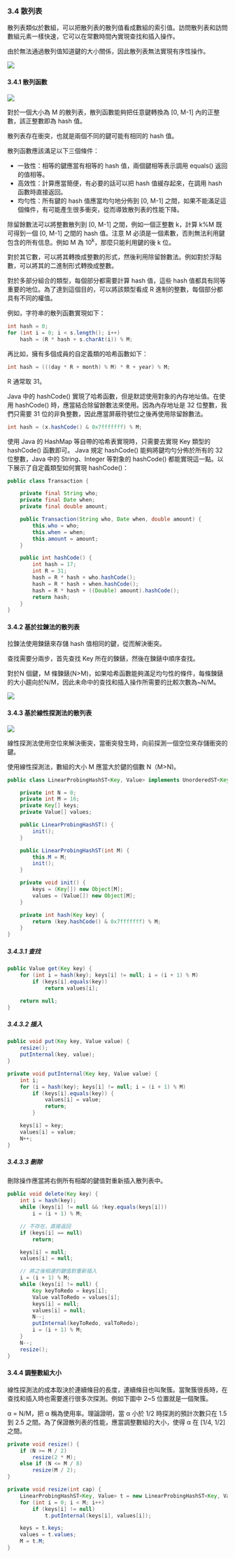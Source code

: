 ### 3.4 散列表

散列表類似於數組，可以把散列表的散列值看成數組的索引值。訪問散列表和訪問數組元素一樣快速，它可以在常數時間內實現查找和插入操作。

由於無法通過散列值知道鍵的大小關係，因此散列表無法實現有序性操作。

![](https://algs4.cs.princeton.edu/34hash/images/hashing-crux.png)

#### 3.4.1 散列函數

![](https://algs4.cs.princeton.edu/34hash/images/modular-hashing.png)

對於一個大小為 M 的散列表，散列函數能夠把任意鍵轉換為 [0, M-1] 內的正整數，該正整數即為 hash 值。

散列表存在衝突，也就是兩個不同的鍵可能有相同的 hash 值。

散列函數應該滿足以下三個條件：

- 一致性：相等的鍵應當有相等的 hash 值，兩個鍵相等表示調用 equals() 返回的值相等。
- 高效性：計算應當簡便，有必要的話可以把 hash 值緩存起來，在調用 hash 函數時直接返回。
- 均勻性：所有鍵的 hash 值應當均勻地分佈到 [0, M-1] 之間，如果不能滿足這個條件，有可能產生很多衝突，從而導致散列表的性能下降。

除留餘數法可以將整數散列到 [0, M-1] 之間，例如一個正整數 k，計算 k%M 既可得到一個 [0, M-1] 之間的 hash 值。注意 M 必須是一個素數，否則無法利用鍵包含的所有信息。例如 M 為 10<sup>k</sup>，那麼只能利用鍵的後 k 位。

對於其它數，可以將其轉換成整數的形式，然後利用除留餘數法。例如對於浮點數，可以將其的二進制形式轉換成整數。

對於多部分組合的類型，每個部分都需要計算 hash 值，這些 hash 值都具有同等重要的地位。為了達到這個目的，可以將該類型看成 R 進制的整數，每個部分都具有不同的權值。

例如，字符串的散列函數實現如下：

```java
int hash = 0;
for (int i = 0; i < s.length(); i++)
    hash = (R * hash + s.charAt(i)) % M;
```

再比如，擁有多個成員的自定義類的哈希函數如下：

```java
int hash = (((day * R + month) % M) * R + year) % M;
```

R 通常取 31。

Java 中的 hashCode() 實現了哈希函數，但是默認使用對象的內存地址值。在使用 hashCode() 時，應當結合除留餘數法來使用。因為內存地址是 32 位整數，我們只需要 31 位的非負整數，因此應當屏蔽符號位之後再使用除留餘數法。

```java
int hash = (x.hashCode() & 0x7fffffff) % M;
```

使用 Java 的 HashMap 等自帶的哈希表實現時，只需要去實現 Key 類型的 hashCode() 函數即可。 Java 規定 hashCode() 能夠將鍵均勻分佈於所有的 32 位整數，Java 中的 String、Integer 等對象的 hashCode() 都能實現這一點。以下展示了自定義類型如何實現 hashCode()：

```java
public class Transaction {

    private final String who;
    private final Date when;
    private final double amount;

    public Transaction(String who, Date when, double amount) {
        this.who = who;
        this.when = when;
        this.amount = amount;
    }

    public int hashCode() {
        int hash = 17;
        int R = 31;
        hash = R * hash + who.hashCode();
        hash = R * hash + when.hashCode();
        hash = R * hash + ((Double) amount).hashCode();
        return hash;
    }
}
```

#### 3.4.2 基於拉鍊法的散列表

拉鍊法使用鍊錶來存儲 hash 值相同的鍵，從而解決衝突。

查找需要分兩步，首先查找 Key 所在的鍊錶，然後在鍊錶中順序查找。

對於N 個鍵，M 條鍊錶(N>M)，如果哈希函數能夠滿足均勻性的條件，每條鍊錶的大小趨向於N/M，因此未命中的查找和插入操作所需要的比較次數為\~N/M。

![](https://algs4.cs.princeton.edu/34hash/images/separate-chaining.png)

#### 3.4.3 基於線性探測法的散列表

![](https://algs4.cs.princeton.edu/34hash/images/linear-probing.png)

線性探測法使用空位來解決衝突，當衝突發生時，向前探測一個空位來存儲衝突的鍵。

使用線性探測法，數組的大小 M 應當大於鍵的個數 N（M>N)。

```java
public class LinearProbingHashST<Key, Value> implements UnorderedST<Key, Value> {

    private int N = 0;
    private int M = 16;
    private Key[] keys;
    private Value[] values;

    public LinearProbingHashST() {
        init();
    }

    public LinearProbingHashST(int M) {
        this.M = M;
        init();
    }

    private void init() {
        keys = (Key[]) new Object[M];
        values = (Value[]) new Object[M];
    }

    private int hash(Key key) {
        return (key.hashCode() & 0x7fffffff) % M;
    }
}
```

##### 3.4.3.1 查找

```java
public Value get(Key key) {
    for (int i = hash(key); keys[i] != null; i = (i + 1) % M)
        if (keys[i].equals(key))
            return values[i];

    return null;
}
```

##### 3.4.3.2 插入

```java
public void put(Key key, Value value) {
    resize();
    putInternal(key, value);
}

private void putInternal(Key key, Value value) {
    int i;
    for (i = hash(key); keys[i] != null; i = (i + 1) % M)
        if (keys[i].equals(key)) {
            values[i] = value;
            return;
        }

    keys[i] = key;
    values[i] = value;
    N++;
}
```

##### 3.4.3.3 刪除

刪除操作應當將右側所有相鄰的鍵值對重新插入散列表中。

```java
public void delete(Key key) {
    int i = hash(key);
    while (keys[i] != null && !key.equals(keys[i]))
        i = (i + 1) % M;

    // 不存在，直接返回
    if (keys[i] == null)
        return;

    keys[i] = null;
    values[i] = null;

    // 將之後相連的鍵值對重新插入
    i = (i + 1) % M;
    while (keys[i] != null) {
        Key keyToRedo = keys[i];
        Value valToRedo = values[i];
        keys[i] = null;
        values[i] = null;
        N--;
        putInternal(keyToRedo, valToRedo);
        i = (i + 1) % M;
    }
    N--;
    resize();
}
```

#### 3.4.4 調整數組大小

線性探測法的成本取決於連續條目的長度，連續條目也叫聚簇。當聚簇很長時，在查找和插入時也需要進行很多次探測。例如下圖中 2\~5 位置就是一個聚簇。

α = N/M，把 α 稱為使用率。理論證明，當 α 小於 1/2 時探測的預計次數只在 1.5 到 2.5 之間。為了保證散列表的性能，應當調整數組的大小，使得 α 在 [1/4, 1/2] 之間。

```java
private void resize() {
    if (N >= M / 2)
        resize(2 * M);
    else if (N <= M / 8)
        resize(M / 2);
}

private void resize(int cap) {
    LinearProbingHashST<Key, Value> t = new LinearProbingHashST<Key, Value>(cap);
    for (int i = 0; i < M; i++)
        if (keys[i] != null)
            t.putInternal(keys[i], values[i]);

    keys = t.keys;
    values = t.values;
    M = t.M;
}
```
